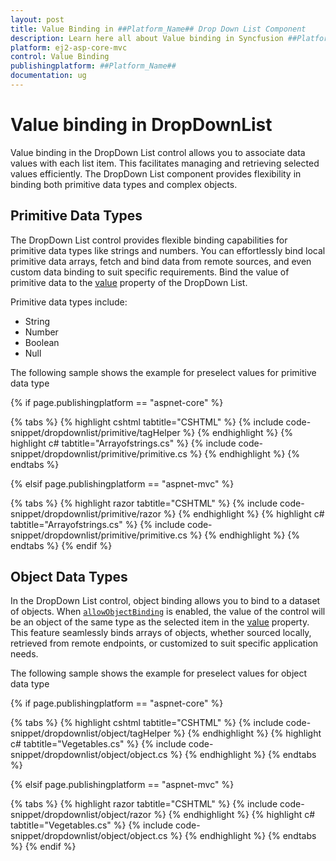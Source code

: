 ```yaml
---
layout: post
title: Value Binding in ##Platform_Name## Drop Down List Component
description: Learn here all about Value binding in Syncfusion ##Platform_Name## Drop Down List component of Syncfusion Essential JS 2 and more.
platform: ej2-asp-core-mvc
control: Value Binding
publishingplatform: ##Platform_Name##
documentation: ug
---
```



# Value binding in DropDownList

Value binding in the DropDown List control allows you to associate data values with each list item. This facilitates managing and retrieving selected values efficiently. The DropDown List component provides flexibility in binding both primitive data types and complex objects.

## Primitive Data Types

The DropDown List control provides flexible binding capabilities for primitive data types like strings and numbers. You can effortlessly bind local primitive data arrays, fetch and bind data from remote sources, and even custom data binding to suit specific requirements. Bind the value of primitive data to the [value](https://help.syncfusion.com/cr/aspnetcore-js2/Syncfusion.EJ2.DropDowns.DropDownList.html#Syncfusion_EJ2_DropDowns_DropDownList_Value) property of the DropDown List.

Primitive data types include:

* String
* Number
* Boolean
* Null

The following sample shows the example for preselect values for primitive data type

{% if page.publishingplatform == "aspnet-core" %}

{% tabs %}
{% highlight cshtml tabtitle="CSHTML" %}
{% include code-snippet/dropdownlist/primitive/tagHelper %}
{% endhighlight %}
{% highlight c# tabtitle="Arrayofstrings.cs" %}
{% include code-snippet/dropdownlist/primitive/primitive.cs %}
{% endhighlight %}
{% endtabs %}

{% elsif page.publishingplatform == "aspnet-mvc" %}

{% tabs %}
{% highlight razor tabtitle="CSHTML" %}
{% include code-snippet/dropdownlist/primitive/razor %}
{% endhighlight %}
{% highlight c# tabtitle="Arrayofstrings.cs" %}
{% include code-snippet/dropdownlist/primitive/primitive.cs %}
{% endhighlight %}
{% endtabs %}
{% endif %}


## Object Data Types

In the DropDown List control, object binding allows you to bind to a dataset of objects. When [`allowObjectBinding`](https://help.syncfusion.com/cr/aspnetcore-js2/Syncfusion.EJ2.DropDowns.DropDownList.html#Syncfusion_EJ2_DropDowns_DropDownList_AllowObjectBinding) is enabled, the value of the control will be an object of the same type as the selected item in the [value](https://help.syncfusion.com/cr/aspnetcore-js2/Syncfusion.EJ2.DropDowns.DropDownList.html#Syncfusion_EJ2_DropDowns_DropDownList_Value) property. This feature seamlessly binds arrays of objects, whether sourced locally, retrieved from remote endpoints, or customized to suit specific application needs.

The following sample shows the example for preselect values for object data type

{% if page.publishingplatform == "aspnet-core" %}

{% tabs %}
{% highlight cshtml tabtitle="CSHTML" %}
{% include code-snippet/dropdownlist/object/tagHelper %}
{% endhighlight %}
{% highlight c# tabtitle="Vegetables.cs" %}
{% include code-snippet/dropdownlist/object/object.cs %}
{% endhighlight %}
{% endtabs %}

{% elsif page.publishingplatform == "aspnet-mvc" %}

{% tabs %}
{% highlight razor tabtitle="CSHTML" %}
{% include code-snippet/dropdownlist/object/razor %}
{% endhighlight %}
{% highlight c# tabtitle="Vegetables.cs" %}
{% include code-snippet/dropdownlist/object/object.cs %}
{% endhighlight %}
{% endtabs %}
{% endif %}

